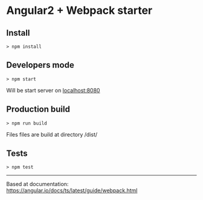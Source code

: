 # Angular2 + Webpack starter

## Install
```
> npm install
```

## Developers mode
```
> npm start
```
Will be start server on [localhost:8080](http://localhost:8080/)

## Production build
```
> npm run build
```
Files files are build at directory /dist/

## Tests
```
> npm test
```

-------------------------
Based at documentation: https://angular.io/docs/ts/latest/guide/webpack.html